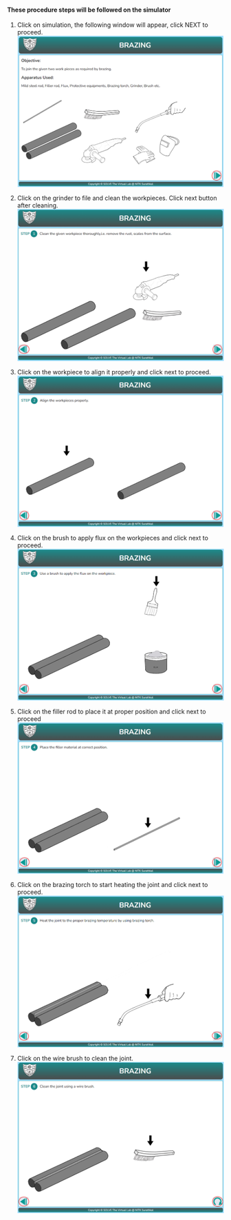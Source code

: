 #### These procedure steps will be followed on the simulator


1. Click on simulation, the following window will appear, click NEXT to proceed.<br>
![alt text](images/1.png)<br>

2. Click on the grinder to file and clean the workpieces. Click next button after cleaning.<br>
![alt text](images/2.png)<br>

3. Click on the workpiece to align it properly and click next to proceed.<br>
![alt text](images/3.png)<br>

4. Click on the brush to apply flux on the workpieces and click next to proceed.<br>
![alt text](images/4.png)<br>

5. Click on the filler rod to place it at proper position and click next to proceed<br>
![alt text](images/5.png)<br>

6. Click on the brazing torch to start heating the joint and click next to proceed.<br>
![alt text](images/6.png)<br>

7. Click on the wire brush to clean the joint.<br>
![alt text](images/7.png)<br>

